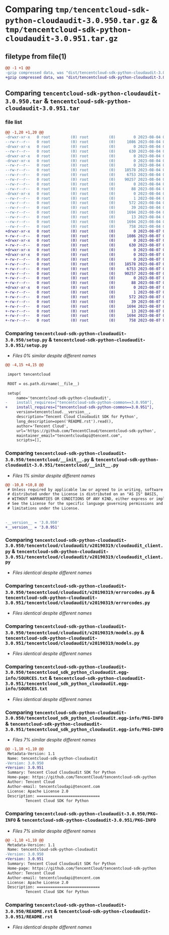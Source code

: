 # Comparing `tmp/tencentcloud-sdk-python-cloudaudit-3.0.950.tar.gz` & `tmp/tencentcloud-sdk-python-cloudaudit-3.0.951.tar.gz`

## filetype from file(1)

```diff
@@ -1 +1 @@
-gzip compressed data, was "dist/tencentcloud-sdk-python-cloudaudit-3.0.950.tar", last modified: Fri Aug  4 00:23:09 2023, max compression
+gzip compressed data, was "dist/tencentcloud-sdk-python-cloudaudit-3.0.951.tar", last modified: Mon Aug  7 00:22:50 2023, max compression
```

## Comparing `tencentcloud-sdk-python-cloudaudit-3.0.950.tar` & `tencentcloud-sdk-python-cloudaudit-3.0.951.tar`

### file list

```diff
@@ -1,20 +1,20 @@
-drwxr-xr-x   0 root         (0) root         (0)        0 2023-08-04 00:23:09.000000 tencentcloud-sdk-python-cloudaudit-3.0.950/
--rw-r--r--   0 root         (0) root         (0)     1086 2023-08-04 00:23:09.000000 tencentcloud-sdk-python-cloudaudit-3.0.950/setup.py
-drwxr-xr-x   0 root         (0) root         (0)        0 2023-08-04 00:23:09.000000 tencentcloud-sdk-python-cloudaudit-3.0.950/tencentcloud/
--rw-r--r--   0 root         (0) root         (0)      630 2023-08-04 00:23:09.000000 tencentcloud-sdk-python-cloudaudit-3.0.950/tencentcloud/__init__.py
-drwxr-xr-x   0 root         (0) root         (0)        0 2023-08-04 00:23:09.000000 tencentcloud-sdk-python-cloudaudit-3.0.950/tencentcloud/cloudaudit/
-drwxr-xr-x   0 root         (0) root         (0)        0 2023-08-04 00:23:09.000000 tencentcloud-sdk-python-cloudaudit-3.0.950/tencentcloud/cloudaudit/v20190319/
--rw-r--r--   0 root         (0) root         (0)        0 2023-08-04 00:23:09.000000 tencentcloud-sdk-python-cloudaudit-3.0.950/tencentcloud/cloudaudit/v20190319/__init__.py
--rw-r--r--   0 root         (0) root         (0)    18578 2023-08-04 00:23:09.000000 tencentcloud-sdk-python-cloudaudit-3.0.950/tencentcloud/cloudaudit/v20190319/cloudaudit_client.py
--rw-r--r--   0 root         (0) root         (0)     6753 2023-08-04 00:23:09.000000 tencentcloud-sdk-python-cloudaudit-3.0.950/tencentcloud/cloudaudit/v20190319/errorcodes.py
--rw-r--r--   0 root         (0) root         (0)    90257 2023-08-04 00:23:09.000000 tencentcloud-sdk-python-cloudaudit-3.0.950/tencentcloud/cloudaudit/v20190319/models.py
--rw-r--r--   0 root         (0) root         (0)        0 2023-08-04 00:23:09.000000 tencentcloud-sdk-python-cloudaudit-3.0.950/tencentcloud/cloudaudit/__init__.py
--rw-r--r--   0 root         (0) root         (0)       88 2023-08-04 00:23:09.000000 tencentcloud-sdk-python-cloudaudit-3.0.950/setup.cfg
-drwxr-xr-x   0 root         (0) root         (0)        0 2023-08-04 00:23:09.000000 tencentcloud-sdk-python-cloudaudit-3.0.950/tencentcloud_sdk_python_cloudaudit.egg-info/
--rw-r--r--   0 root         (0) root         (0)        1 2023-08-04 00:23:09.000000 tencentcloud-sdk-python-cloudaudit-3.0.950/tencentcloud_sdk_python_cloudaudit.egg-info/dependency_links.txt
--rw-r--r--   0 root         (0) root         (0)      572 2023-08-04 00:23:09.000000 tencentcloud-sdk-python-cloudaudit-3.0.950/tencentcloud_sdk_python_cloudaudit.egg-info/SOURCES.txt
--rw-r--r--   0 root         (0) root         (0)       39 2023-08-04 00:23:09.000000 tencentcloud-sdk-python-cloudaudit-3.0.950/tencentcloud_sdk_python_cloudaudit.egg-info/requires.txt
--rw-r--r--   0 root         (0) root         (0)     1694 2023-08-04 00:23:09.000000 tencentcloud-sdk-python-cloudaudit-3.0.950/tencentcloud_sdk_python_cloudaudit.egg-info/PKG-INFO
--rw-r--r--   0 root         (0) root         (0)       13 2023-08-04 00:23:09.000000 tencentcloud-sdk-python-cloudaudit-3.0.950/tencentcloud_sdk_python_cloudaudit.egg-info/top_level.txt
--rw-r--r--   0 root         (0) root         (0)     1694 2023-08-04 00:23:09.000000 tencentcloud-sdk-python-cloudaudit-3.0.950/PKG-INFO
--rw-r--r--   0 root         (0) root         (0)      758 2023-08-04 00:23:09.000000 tencentcloud-sdk-python-cloudaudit-3.0.950/README.rst
+drwxr-xr-x   0 root         (0) root         (0)        0 2023-08-07 00:22:50.000000 tencentcloud-sdk-python-cloudaudit-3.0.951/
+-rw-r--r--   0 root         (0) root         (0)     1086 2023-08-07 00:22:50.000000 tencentcloud-sdk-python-cloudaudit-3.0.951/setup.py
+drwxr-xr-x   0 root         (0) root         (0)        0 2023-08-07 00:22:50.000000 tencentcloud-sdk-python-cloudaudit-3.0.951/tencentcloud/
+-rw-r--r--   0 root         (0) root         (0)      630 2023-08-07 00:22:50.000000 tencentcloud-sdk-python-cloudaudit-3.0.951/tencentcloud/__init__.py
+drwxr-xr-x   0 root         (0) root         (0)        0 2023-08-07 00:22:50.000000 tencentcloud-sdk-python-cloudaudit-3.0.951/tencentcloud/cloudaudit/
+drwxr-xr-x   0 root         (0) root         (0)        0 2023-08-07 00:22:50.000000 tencentcloud-sdk-python-cloudaudit-3.0.951/tencentcloud/cloudaudit/v20190319/
+-rw-r--r--   0 root         (0) root         (0)        0 2023-08-07 00:22:50.000000 tencentcloud-sdk-python-cloudaudit-3.0.951/tencentcloud/cloudaudit/v20190319/__init__.py
+-rw-r--r--   0 root         (0) root         (0)    18578 2023-08-07 00:22:50.000000 tencentcloud-sdk-python-cloudaudit-3.0.951/tencentcloud/cloudaudit/v20190319/cloudaudit_client.py
+-rw-r--r--   0 root         (0) root         (0)     6753 2023-08-07 00:22:50.000000 tencentcloud-sdk-python-cloudaudit-3.0.951/tencentcloud/cloudaudit/v20190319/errorcodes.py
+-rw-r--r--   0 root         (0) root         (0)    90257 2023-08-07 00:22:50.000000 tencentcloud-sdk-python-cloudaudit-3.0.951/tencentcloud/cloudaudit/v20190319/models.py
+-rw-r--r--   0 root         (0) root         (0)        0 2023-08-07 00:22:50.000000 tencentcloud-sdk-python-cloudaudit-3.0.951/tencentcloud/cloudaudit/__init__.py
+-rw-r--r--   0 root         (0) root         (0)       88 2023-08-07 00:22:50.000000 tencentcloud-sdk-python-cloudaudit-3.0.951/setup.cfg
+drwxr-xr-x   0 root         (0) root         (0)        0 2023-08-07 00:22:50.000000 tencentcloud-sdk-python-cloudaudit-3.0.951/tencentcloud_sdk_python_cloudaudit.egg-info/
+-rw-r--r--   0 root         (0) root         (0)        1 2023-08-07 00:22:50.000000 tencentcloud-sdk-python-cloudaudit-3.0.951/tencentcloud_sdk_python_cloudaudit.egg-info/dependency_links.txt
+-rw-r--r--   0 root         (0) root         (0)      572 2023-08-07 00:22:50.000000 tencentcloud-sdk-python-cloudaudit-3.0.951/tencentcloud_sdk_python_cloudaudit.egg-info/SOURCES.txt
+-rw-r--r--   0 root         (0) root         (0)       39 2023-08-07 00:22:50.000000 tencentcloud-sdk-python-cloudaudit-3.0.951/tencentcloud_sdk_python_cloudaudit.egg-info/requires.txt
+-rw-r--r--   0 root         (0) root         (0)     1694 2023-08-07 00:22:50.000000 tencentcloud-sdk-python-cloudaudit-3.0.951/tencentcloud_sdk_python_cloudaudit.egg-info/PKG-INFO
+-rw-r--r--   0 root         (0) root         (0)       13 2023-08-07 00:22:50.000000 tencentcloud-sdk-python-cloudaudit-3.0.951/tencentcloud_sdk_python_cloudaudit.egg-info/top_level.txt
+-rw-r--r--   0 root         (0) root         (0)     1694 2023-08-07 00:22:50.000000 tencentcloud-sdk-python-cloudaudit-3.0.951/PKG-INFO
+-rw-r--r--   0 root         (0) root         (0)      758 2023-08-07 00:22:50.000000 tencentcloud-sdk-python-cloudaudit-3.0.951/README.rst
```

### Comparing `tencentcloud-sdk-python-cloudaudit-3.0.950/setup.py` & `tencentcloud-sdk-python-cloudaudit-3.0.951/setup.py`

 * *Files 0% similar despite different names*

```diff
@@ -4,15 +4,15 @@
 
 import tencentcloud
 
 ROOT = os.path.dirname(__file__)
 
 setup(
     name='tencentcloud-sdk-python-cloudaudit',
-    install_requires=["tencentcloud-sdk-python-common==3.0.950"],
+    install_requires=["tencentcloud-sdk-python-common==3.0.951"],
     version=tencentcloud.__version__,
     description='Tencent Cloud Cloudaudit SDK for Python',
     long_description=open('README.rst').read(),
     author='Tencent Cloud',
     url='https://github.com/TencentCloud/tencentcloud-sdk-python',
     maintainer_email="tencentcloudapi@tencent.com",
     scripts=[],
```

### Comparing `tencentcloud-sdk-python-cloudaudit-3.0.950/tencentcloud/__init__.py` & `tencentcloud-sdk-python-cloudaudit-3.0.951/tencentcloud/__init__.py`

 * *Files 1% similar despite different names*

```diff
@@ -10,8 +10,8 @@
 # Unless required by applicable law or agreed to in writing, software
 # distributed under the License is distributed on an "AS IS" BASIS,
 # WITHOUT WARRANTIES OR CONDITIONS OF ANY KIND, either express or implied.
 # See the License for the specific language governing permissions and
 # limitations under the License.
 
 
-__version__ = '3.0.950'
+__version__ = '3.0.951'
```

### Comparing `tencentcloud-sdk-python-cloudaudit-3.0.950/tencentcloud/cloudaudit/v20190319/cloudaudit_client.py` & `tencentcloud-sdk-python-cloudaudit-3.0.951/tencentcloud/cloudaudit/v20190319/cloudaudit_client.py`

 * *Files identical despite different names*

### Comparing `tencentcloud-sdk-python-cloudaudit-3.0.950/tencentcloud/cloudaudit/v20190319/errorcodes.py` & `tencentcloud-sdk-python-cloudaudit-3.0.951/tencentcloud/cloudaudit/v20190319/errorcodes.py`

 * *Files identical despite different names*

### Comparing `tencentcloud-sdk-python-cloudaudit-3.0.950/tencentcloud/cloudaudit/v20190319/models.py` & `tencentcloud-sdk-python-cloudaudit-3.0.951/tencentcloud/cloudaudit/v20190319/models.py`

 * *Files identical despite different names*

### Comparing `tencentcloud-sdk-python-cloudaudit-3.0.950/tencentcloud_sdk_python_cloudaudit.egg-info/SOURCES.txt` & `tencentcloud-sdk-python-cloudaudit-3.0.951/tencentcloud_sdk_python_cloudaudit.egg-info/SOURCES.txt`

 * *Files identical despite different names*

### Comparing `tencentcloud-sdk-python-cloudaudit-3.0.950/tencentcloud_sdk_python_cloudaudit.egg-info/PKG-INFO` & `tencentcloud-sdk-python-cloudaudit-3.0.951/tencentcloud_sdk_python_cloudaudit.egg-info/PKG-INFO`

 * *Files 7% similar despite different names*

```diff
@@ -1,10 +1,10 @@
 Metadata-Version: 1.1
 Name: tencentcloud-sdk-python-cloudaudit
-Version: 3.0.950
+Version: 3.0.951
 Summary: Tencent Cloud Cloudaudit SDK for Python
 Home-page: https://github.com/TencentCloud/tencentcloud-sdk-python
 Author: Tencent Cloud
 Author-email: tencentcloudapi@tencent.com
 License: Apache License 2.0
 Description: ============================
         Tencent Cloud SDK for Python
```

### Comparing `tencentcloud-sdk-python-cloudaudit-3.0.950/PKG-INFO` & `tencentcloud-sdk-python-cloudaudit-3.0.951/PKG-INFO`

 * *Files 7% similar despite different names*

```diff
@@ -1,10 +1,10 @@
 Metadata-Version: 1.1
 Name: tencentcloud-sdk-python-cloudaudit
-Version: 3.0.950
+Version: 3.0.951
 Summary: Tencent Cloud Cloudaudit SDK for Python
 Home-page: https://github.com/TencentCloud/tencentcloud-sdk-python
 Author: Tencent Cloud
 Author-email: tencentcloudapi@tencent.com
 License: Apache License 2.0
 Description: ============================
         Tencent Cloud SDK for Python
```

### Comparing `tencentcloud-sdk-python-cloudaudit-3.0.950/README.rst` & `tencentcloud-sdk-python-cloudaudit-3.0.951/README.rst`

 * *Files identical despite different names*

